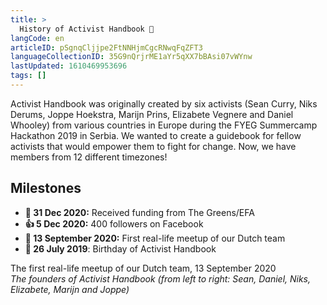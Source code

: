 ```yaml
---
title: >
  History of Activist Handbook 📜
langCode: en
articleID: pSgnqCljjpe2FtNNHjmCgcRNwqFqZFT3
languageCollectionID: 35G9nQrjrME1aYr5qXX7bBAsi07vWYnw
lastUpdated: 1610469953696
tags: []
---
```


Activist Handbook was originally created by six activists (Sean Curry, Niks Derums, Joppe Hoekstra, Marijn Prins, Elizabete Vegnere and Daniel Whooley) from various countries in Europe during the FYEG Summercamp Hackathon 2019 in Serbia. We wanted to create a guidebook for fellow activists that would empower them to fight for change. Now, we have members from 12 different timezones!

## Milestones

-   **🤑 31 Dec 2020:** Received funding from The Greens/EFA
-   **👍 5 Dec 2020:** 400 followers on Facebook
-   **🧺 13 September 2020:** First real-life meetup of our Dutch team
-   **🐣 26 July 2019**: Birthday of Activist Handbook

<div><figcaption>The first real-life meetup of our Dutch team, 13 September 2020</figcaption></div>

<div><figcaption><i>The founders of Activist Handbook (from left to right: Sean, Daniel, Niks, Elizabete, Marijn and Joppe)</i></figcaption></div>